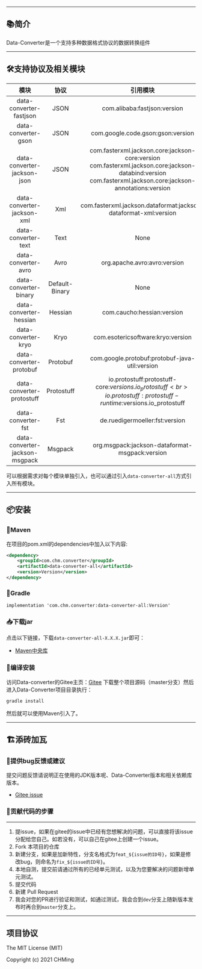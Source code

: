 <!--[**🌎English Documentation**](README-EN.md)-->

-------------------------------------------------------------------------------

## 📚简介
Data-Converter是一个支持多种数据格式协议的数据转换组件

-------------------------------------------------------------------------------

## 🛠️支持协议及相关模块


|              模块              |      协议      |                                                                             引用模块                                                                             |
| :----------------------------: | :------------: | :--------------------------------------------------------------------------------------------------------------------------------------------------------------: |
|    data-converter-fastjson     |      JSON      |                                                                   com.alibaba:fastjson:version                                                                   |
|      data-converter-gson       |      JSON      |                                                                com.google.code.gson:gson:version                                                                 |
|  data-converter-jackson-json   |      JSON      | com.fasterxml.jackson.core:jackson-core:version<br>com.fasterxml.jackson.core:jackson-databind:version<br>com.fasterxml.jackson.core:jackson-annotations:version |
|   data-converter-jackson-xml   |      Xml       |                                                 com.fasterxml.jackson.dataformat:jackson-dataformat-xml:version                                                  |
|      data-converter-text       |      Text      |                                                                               None                                                                               |
|      data-converter-avro       |      Avro      |                                                                   org.apache.avro:avro:version                                                                   |
|     data-converter-binary      | Default-Binary |                                                                               None                                                                               |
|     data-converter-hessian     |    Hessian     |                                                                    com.caucho:hessian:version                                                                    |
|      data-converter-kryo       |      Kryo      |                                                                com.esotericsoftware:kryo:version                                                                 |
|    data-converter-protobuf     |    Protobuf    |                                                          com.google.protobuf:protobuf-java-util:version                                                          |
|   data-converter-protostuff    |   Protostuff   |                        io.protostuff:protostuff-core:$versions.io_protostuff<br>io.protostuff:protostuff-runtime:$versions.io_protostuff                         |
|       data-converter-fst       |      Fst       |                                                                  de.ruedigermoeller:fst:version                                                                  |
| data-converter-jackson-msgpack |    Msgpack     |                                                          org.msgpack:jackson-dataformat-msgpack:version                                                          |


可以根据需求对每个模块单独引入，也可以通过引入`data-converter-all`方式引入所有模块。

-------------------------------------------------------------------------------

## 📦安装

### 🍊Maven
在项目的pom.xml的dependencies中加入以下内容:

```xml
<dependency>
    <groupId>com.chm.converter</groupId>
    <artifactId>data-converter-all</artifactId>
    <version>Version</version>
</dependency>
```

### 🍐Gradle
```
implementation 'com.chm.converter:data-converter-all:Version'
```

### 📥下载jar

点击以下链接，下载`data-converter-all-X.X.X.jar`即可：

- [Maven中央库]()


### 🚽编译安装

访问Data-converter的Gitee主页：[Gitee](https://gitee.com/CHMing7/data-converter) 下载整个项目源码（master分支）然后进入Data-Converter项目目录执行：

```sh
gradle install
```

然后就可以使用Maven引入了。

-------------------------------------------------------------------------------

## 🏗️添砖加瓦

### 🐞提供bug反馈或建议

提交问题反馈请说明正在使用的JDK版本呢、Data-Converter版本和相关依赖库版本。

- [Gitee issue](https://gitee.com/CHMing7/data-converter/issues)


### 🧬贡献代码的步骤
-----------------------------------

1. 提issue，如果在gitee的issue中已经有您想解决的问题，可以直接将该issue分配给您自己。如若没有，可以自己在gitee上创建一个issue。
2. Fork 本项目的仓库
3. 新建分支，如果是加新特性，分支名格式为`feat_${issue的ID号}`，如果是修改bug，则命名为`fix_${issue的ID号}`。
4. 本地自测，提交前请通过所有的已经单元测试，以及为您要解决的问题新增单元测试。
5. 提交代码
6. 新建 Pull Request
7. 我会对您的PR进行验证和测试，如通过测试，我会合到`dev`分支上随新版本发布时再合到`master`分支上。

-------------------------------------------------------------------------------

项目协议
--------------------------
The MIT License (MIT)

Copyright (c) 2021 CHMing